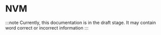 # NVM

:::note
Currently, this documentation is in the draft stage. It may contain word correct or incorrect information
:::

